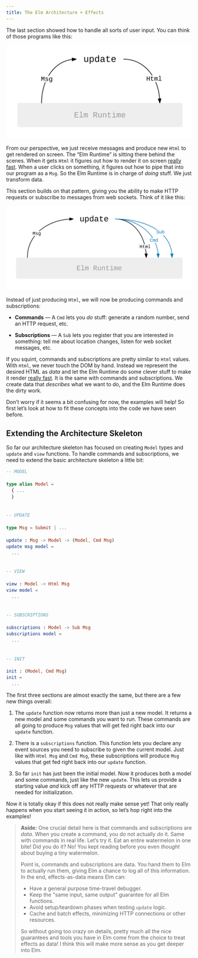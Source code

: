 ```yaml
---
title: The Elm Architecture + Effects
---
```


The last section showed how to handle all sorts of user input. You can think of those programs like this:

![](beginnerProgram.svg)

From our perspective, we just receive messages and produce new `Html` to get rendered on screen. The &ldquo;Elm Runtime&rdquo; is sitting there behind the scenes. When it gets `Html` it figures out how to render it on screen [really fast][vdom]. When a user clicks on something, it figures out how to pipe that into our program as a `Msg`. So the Elm Runtime is in charge of *doing* stuff. We just transform data.

[vdom]: http://elm-lang.org/blog/blazing-fast-html-round-two

This section builds on that pattern, giving you the ability to make HTTP requests or subscribe to messages from web sockets. Think of it like this:

![](program.svg)

Instead of just producing `Html`, we will now be producing commands and subscriptions:

  - **Commands** &mdash; A `Cmd` lets you *do* stuff: generate a random number, send an HTTP request, etc.

  - **Subscriptions** &mdash; A `Sub` lets you register that you are interested in something: tell me about location changes, listen for web socket messages, etc.

If you squint, commands and subscriptions are pretty similar to `Html` values. With `Html`, we never touch the DOM by hand. Instead we represent the desired HTML as *data* and let the Elm Runtime do some clever stuff to make it render [really fast][vdom]. It is the same with commands and subscriptions. We create data that *describes* what we want to do, and the Elm Runtime does the dirty work.

Don&rsquo;t worry if it seems a bit confusing for now, the examples will help! So first let&rsquo;s look at how to fit these concepts into the code we have seen before.


## Extending the Architecture Skeleton

So far our architecture skeleton has focused on creating `Model` types and `update` and `view` functions. To handle commands and subscriptions, we need to extend the basic architecture skeleton a little bit:

```elm
-- MODEL

type alias Model =
  { ...
  }


-- UPDATE

type Msg = Submit | ...

update : Msg -> Model -> (Model, Cmd Msg)
update msg model =
  ...


-- VIEW

view : Model -> Html Msg
view model =
  ...


-- SUBSCRIPTIONS

subscriptions : Model -> Sub Msg
subscriptions model =
  ...


-- INIT

init : (Model, Cmd Msg)
init =
  ...
```

The first three sections are almost exactly the same, but there are a few new things overall:

  1. The `update` function now returns more than just a new model. It returns a new model and some commands you want to run. These commands are all going to produce `Msg` values that will get fed right back into our `update` function.

  2. There is a `subscriptions` function. This function lets you declare any event sources you need to subscribe to given the current model. Just like with `Html Msg` and `Cmd Msg`, these subscriptions will produce `Msg` values that get fed right back into our `update` function.

  3. So far `init` has just been the initial model. Now it produces both a model and some commands, just like the new `update`. This lets us provide a starting value *and* kick off any HTTP requests or whatever that are needed for initialization.

Now it is totally okay if this does not really make sense yet! That only really happens when you start seeing it in action, so let&rsquo;s hop right into the examples!


> **Aside:** One crucial detail here is that commands and subscriptions are *data*. When you create a command, you do not actually *do* it. Same with commands in real life. Let&rsquo;s try it. Eat an entire watermelon in one bite! Did you do it? No! You kept reading before you even *thought* about buying a tiny watermelon.
>
> Point is, commands and subscriptions are data. You hand them to Elm to actually run them, giving Elm a chance to log all of this information. In the end, effects-as-data means Elm can:
>
>   - Have a general purpose time-travel debugger.
>   - Keep the "same input, same output" guarantee for all Elm functions.
>   - Avoid setup/teardown phases when testing `update` logic.
>   - Cache and batch effects, minimizing HTTP connections or other resources.
>
> So without going too crazy on details, pretty much all the nice guarantees and tools you have in Elm come from the choice to treat effects as data! I think this will make more sense as you get deeper into Elm.
